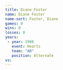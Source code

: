```yaml
---
title: Diane Foster
name: Diane Foster
name-sort: Foster, Diane
games: 0
wins: 0
losses: 0
years:
 - year: 1986
   event: Hearts
   team: "AB"
   position: Alternate
vs:
---
```

